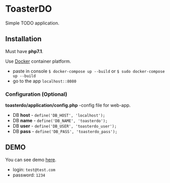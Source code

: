 # ToasterDO
Simple TODO application.

## Installation
Must have **php7.1**.

Use  [Docker](https://www.docker.com/) container platform.
* paste in console  `$ docker-compose up --build` or `$ sudo docker-compose up --build`
* go to the app     `localhost::8080`

### Configuration (Optional)

**toasterdo/application/config.php** -config file for web-app.
* DB **host** - `define('DB_HOST', 'localhost');` 
* DB **name** - `define('DB_NAME', 'toasterdo');` 
* DB **user** - `define('DB_USER', 'toasterdo_user');` 
* DB **pass** - `define('DB_PASS', 'toasterdo_pass');`

## DEMO

You can see demo [here](http://demo.bitabit.com.ua/). 

* login:     `test@test.com`
* password:  `1234 `
